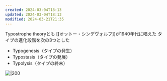 ```yaml
---
created: 2024-03-04T18:13
updated: 2024-03-04T18:13
modified: 2024-03-21T21:35
---
```


Typostrophe theoryとも
[[オットー・シンデヴォルフ]]が1940年代に唱えた
タイプの進化段階を次の3つとした
- Typogenesis（タイプの発生）
- Typostasis（タイプの発展）
- Typolysis（タイプの終末）

![|200](https://www.researchgate.net/profile/Carlos-Ochoa-12/publication/322851326/figure/fig12/AS:589052369711110@1517452437832/FIGURA-36-Esquema-de-la-teoria-del-tipostrofismo-Schindewolf-muestra-que-la-evolucion.png)
